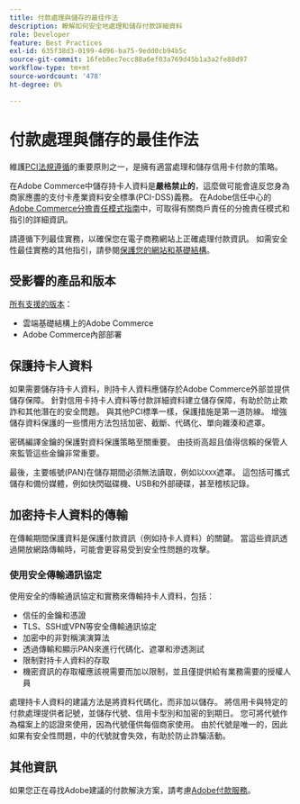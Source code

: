```yaml
---
title: 付款處理與儲存的最佳作法
description: 瞭解如何安全地處理和儲存付款詳細資料
role: Developer
feature: Best Practices
exl-id: 635f38d3-0199-4d96-ba75-9edd0cb94b5c
source-git-commit: 16feb8ec7ecc88a6ef03a769d45b1a3a2fe88d97
workflow-type: tm+mt
source-wordcount: '478'
ht-degree: 0%

---
```


# 付款處理與儲存的最佳作法

維護[PCI法規遵循](https://experienceleague.adobe.com/docs/commerce-admin/start/compliance/payments/compliance-pci.html?lang=zh-Hant)的重要原則之一，是擁有適當處理和儲存信用卡付款的策略。

在Adobe Commerce中儲存持卡人資料是&#x200B;**嚴格禁止的**，這麼做可能會違反您身為商家應盡的支付卡產業資料安全標準(PCI-DSS)義務。 在Adobe信任中心的[Adobe Commerce分擔責任模式指南](https://www.adobe.com/content/dam/cc/en/trust-center/ungated/whitepapers/experience-cloud/adobe-commerce-shared-responsibilities-guide.pdf)中，可取得有關商戶責任的分擔責任模式和指引的詳細資訊。

請遵循下列最佳實務，以確保您在電子商務網站上正確處理付款資訊。 如需安全性最佳實務的其他指引，請參閱[保護您的網站和基礎結構](../launch/security-best-practices.md)。

## 受影響的產品和版本

[所有支援的版本](../../../release/versions.md)：

* 雲端基礎結構上的Adobe Commerce
* Adobe Commerce內部部署

## 保護持卡人資料

如果需要儲存持卡人資料，則持卡人資料應儲存於Adobe Commerce外部並提供儲存保障。 針對信用卡持卡人資料等付款詳細資料建立儲存保障，有助於防止欺詐和其他潛在的安全問題。 與其他PCI標準一樣，保護措施是第一道防線。 增強儲存資料保護的一些慣用方法包括加密、截斷、代碼化、單向雜湊和遮罩。

密碼編譯金鑰的保護對資料保護策略至關重要。 由技術高超且值得信賴的保管人來監管這些金鑰非常重要。

最後，主要帳號(PAN)在儲存期間必須無法讀取，例如以`XXX`遮罩。 這包括可攜式儲存和備份媒體，例如快閃磁碟機、USB和外部硬碟，甚至稽核記錄。

## 加密持卡人資料的傳輸

在傳輸期間保護資料是保護付款資訊（例如持卡人資料）的關鍵。 當這些資訊透過開放網路傳輸時，可能會更容易受到安全性問題的攻擊。

### 使用安全傳輸通訊協定

使用安全的傳輸通訊協定和實務來傳輸持卡人資料，包括：

* 信任的金鑰和憑證
* TLS、SSH或VPN等安全傳輸通訊協定
* 加密中的非對稱演演算法
* 透過傳輸和顯示PAN來進行代碼化、遮罩和滲透測試
* 限制對持卡人資料的存取
* 機密資訊的存取權應該視需要而加以限制，並且僅提供給有業務需要的授權人員

處理持卡人資料的建議方法是將資料代碼化，而非加以儲存。 將信用卡與特定的付款處理提供者記號，並儲存代號、信用卡型別和加密的到期日。 您可將代號作為檔案上的認證來使用，因為代號僅供每個商家使用。 由於代號是唯一的，因此如果有安全性問題，中的代號就會失效，有助於防止詐騙活動。

## 其他資訊

如果您正在尋找Adobe建議的付款解決方案，請考慮[Adobe付款服務](https://experienceleague.adobe.com/docs/commerce/payment-services/overview.html?lang=zh-Hant)。
